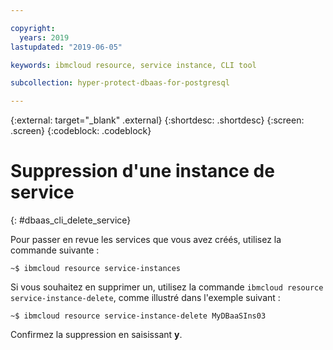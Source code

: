 ```yaml
---

copyright:
  years: 2019
lastupdated: "2019-06-05"

keywords: ibmcloud resource, service instance, CLI tool

subcollection: hyper-protect-dbaas-for-postgresql

---
```


{:external: target="_blank" .external}
{:shortdesc: .shortdesc}
{:screen: .screen}
{:codeblock: .codeblock}


# Suppression d'une instance de service
{: #dbaas_cli_delete_service}

Pour passer en revue les services que vous avez créés, utilisez la commande suivante :

<pre><code class="hljs">~$ ibmcloud resource service-instances
</code></pre>

Si vous souhaitez en supprimer un, utilisez la commande `ibmcloud resource service-instance-delete`, comme illustré dans l'exemple suivant :

<pre><code class="hljs">~$ ibmcloud resource service-instance-delete MyDBaaSIns03
</code></pre>

Confirmez la suppression en saisissant **y**.
